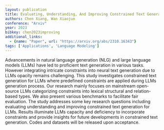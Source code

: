 ```yaml
---
layout: publication
title: Evaluating, Understanding, And Improving Constrained Text Generation For Large Language Models
authors: Chen Xiang, Wan Xiaojun
conference: "Arxiv"
year: 2023
bibkey: chen2023improving
additional_links:
  - {name: "Paper", url: "https://arxiv.org/abs/2310.16343"}
tags: ['Applications', 'Language Modeling']
---
```

Advancements in natural language generation (NLG) and large language models (LLMs) have led to proficient text generation in various tasks. However integrating intricate constraints into neural text generation due to LLMs opacity remains challenging. This study investigates constrained text generation for LLMs where predefined constraints are applied during LLMs generation process. Our research mainly focuses on mainstream open-source LLMs categorizing constraints into lexical structural and relation-based types. We also present various benchmarks to facilitate fair evaluation. The study addresses some key research questions including evaluating understanding and improving constrained text generation for LLMs. Results illuminate LLMs capacity and deficiency to incorporate constraints and provide insights for future developments in constrained text generation. Codes and datasets will be released upon acceptance.
